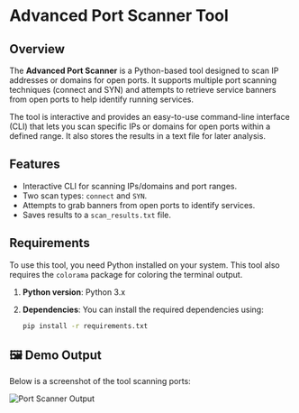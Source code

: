 # Advanced Port Scanner Tool

## Overview

The **Advanced Port Scanner** is a Python-based tool designed to scan IP addresses or domains for open ports. It supports multiple port scanning techniques (connect and SYN) and attempts to retrieve service banners from open ports to help identify running services.

The tool is interactive and provides an easy-to-use command-line interface (CLI) that lets you scan specific IPs or domains for open ports within a defined range. It also stores the results in a text file for later analysis.

## Features

- Interactive CLI for scanning IPs/domains and port ranges.
- Two scan types: `connect` and `SYN`.
- Attempts to grab banners from open ports to identify services.
- Saves results to a `scan_results.txt` file.

## Requirements

To use this tool, you need Python installed on your system. This tool also requires the `colorama` package for coloring the terminal output.

1. **Python version**: Python 3.x

2. **Dependencies**: You can install the required dependencies using:

   ```bash
   pip install -r requirements.txt

## 🖼️ Demo Output

Below is a screenshot of the tool scanning ports:

![Port Scanner Output](screenshots/output.PNG)

